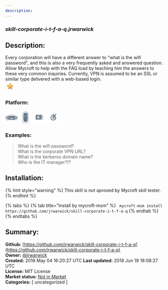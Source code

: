 ```yaml
---
description: 
---
```


### _skill-corporate-i-t-f-a-q.jrwarwick_  
## Description:  
Every corporation will have a different answer to "what is the wifi password", and this is also a very frequently asked and answered question. Allow Mycroft to help with the FAQ load by teaching him the answers to these very common inquiries.
Currently, VPN is assumed to be an SSL or similar type delivered with a web-based login.  
![](../.gitbook/assets/star.png)  
### Platform:  
 ![Mark I](../.gitbook/assets/mark-1-icon.png)  ![Mark II](../.gitbook/assets/mark-2-icon.png)  ![Picroft](../.gitbook/assets/picroft-icon.png)  ![plasmoid](../.gitbook/assets/kde.png)   
### Examples:  
> What is the wifi password?  
> What is the corporate VPN URL?  
> What is the kerberos domain name?  
> Who is the IT manager?!?  
  
## Installation:  
{% hint style="warning" %}
This skill is not aproved by Mycroft skill tester.
{% endhint %}
    
{% tabs %}
{% tab title="Install by mycroft-msm" %}
``` mycroft-msm install https://github.com/jrwarwick/skill-corporate-i-t-f-a-q```
{% endtab %}
  {% endtabs %}
    
## Summary:  
**Github:** [https://github.com/jrwarwick/skill-corporate-i-t-f-a-q](https://github.com/jrwarwick/skill-corporate-i-t-f-a-q)  
**Owner:** [@jrwarwick](https://github.com/jrwarwick)  
**Created:** 2018 May 04 16:20:27 UTC  **Last updated:** 2018 Jun 19 18:08:27 UTC  
**License:** MIT License  
**Market status:** [Not in Market](https://market.mycroft.ai/skill/)  
**Categories:** [ uncategorized ]   
